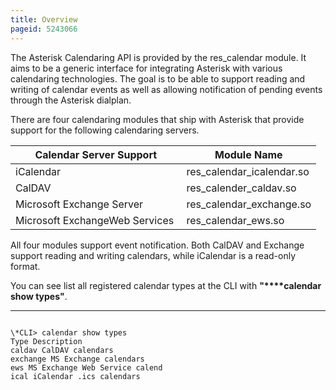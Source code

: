 ```yaml
---
title: Overview
pageid: 5243066
---
```


The Asterisk Calendaring API is provided by the res\_calendar module. It aims to be a generic interface for integrating Asterisk with various calendaring technologies. The goal is to be able to support reading and writing of calendar events as well as allowing notification of pending events through the Asterisk dialplan.

There are four calendaring modules that ship with Asterisk that provide support for the following calendaring servers.



| Calendar Server Support | Module Name |
| --- | --- |
| iCalendar | res\_calendar\_icalendar.so |
| CalDAV | res\_calender\_caldav.so |
| Microsoft Exchange Server | res\_calendar\_exchange.so |
| Microsoft ExchangeWeb Services  | res\_calendar\_ews.so |

All four modules support event notification. Both CalDAV and Exchange support reading and writing calendars, while iCalendar is a read-only format.

You can see list all registered calendar types at the CLI with **"****calendar show types"**.




---

  
  


```

\*CLI> calendar show types
Type Description
caldav CalDAV calendars
exchange MS Exchange calendars
ews MS Exchange Web Service calend
ical iCalendar .ics calendars

```


